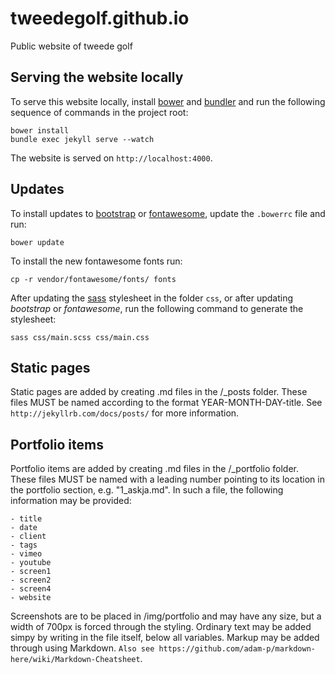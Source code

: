 tweedegolf.github.io
====================

Public website of tweede golf

## Serving the website locally

To serve this website locally, install [bower](http://bower.io/) and [bundler](http://bundler.io/) and run the following sequence of commands in the project root:

    bower install
    bundle exec jekyll serve --watch

The website is served on `http://localhost:4000`.
  
## Updates

To install updates to [bootstrap](http://getbootstrap.com/) or [fontawesome](http://fortawesome.github.io/Font-Awesome/), update the `.bowerrc` file and run:

    bower update

To install the new fontawesome fonts run:

    cp -r vendor/fontawesome/fonts/ fonts

After updating the [sass](http://sass-lang.com/) stylesheet in the folder `css`, or after updating *bootstrap* or *fontawesome*, run the following command to generate the stylesheet:

    sass css/main.scss css/main.css

## Static pages

Static pages are added by creating .md files in the /_posts folder. These files MUST be named according to the format YEAR-MONTH-DAY-title. See `http://jekyllrb.com/docs/posts/` for more information. 

## Portfolio items

Portfolio items are added by creating .md files in the /_portfolio folder. These files MUST be named with a leading number pointing to its location in the portfolio section, e.g. "1_askja.md". In such a file, the following information may be provided: 

	- title
	- date
	- client 
	- tags
	- vimeo
	- youtube
	- screen1
	- screen2
	- screen4
	- website

Screenshots are to be placed in /img/portfolio and may have any size, but a width of 700px is forced through the styling. Ordinary text may be added simpy by writing in the file itself, below all variables. Markup may be added through using Markdown. `Also see https://github.com/adam-p/markdown-here/wiki/Markdown-Cheatsheet`. 